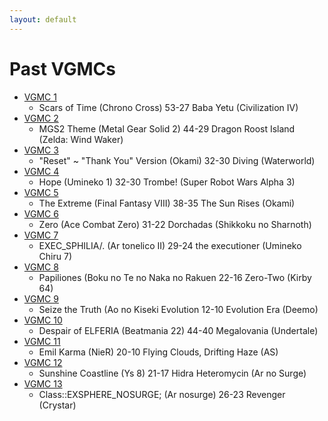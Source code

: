 ```yaml
---
layout: default
---
```


# Past VGMCs
* [VGMC 1](http://www.bracketmaker.com/tlist.cfm?tid=229929)
  * Scars of Time (Chrono Cross) 53-27 Baba Yetu (Civilization IV)
* [VGMC 2](http://www.bracketmaker.com/tlist.cfm?tid=276389)
  * MGS2 Theme (Metal Gear Solid 2) 44-29 Dragon Roost Island (Zelda: Wind Waker)
* [VGMC 3](http://www.bracketmaker.com/tlist.cfm?tid=327002)
  * "Reset" ~ "Thank You" Version (Okami) 32-30 Diving (Waterworld)
* [VGMC 4](http://www.bracketmaker.com/tlist.cfm?tid=364957)
  * Hope (Umineko 1) 32-30 Trombe! (Super Robot Wars Alpha 3)
* [VGMC 5](http://www.bracketmaker.com/tlist.cfm?tid=397610)
  * The Extreme (Final Fantasy VIII) 38-35 The Sun Rises (Okami)
* [VGMC 6](http://www.bracketmaker.com/tlist.cfm?tid=426428)
  * Zero (Ace Combat Zero) 31-22 Dorchadas (Shikkoku no Sharnoth)
* [VGMC 7](http://www.bracketmaker.com/tlist.cfm?tid=444450)
  * EXEC_SPHILIA/. (Ar tonelico II) 29-24 the executioner (Umineko Chiru 7)
* [VGMC 8](http://www.bracketmaker.com/tmenu.cfm?tid=454368)
  * Papiliones (Boku no Te no Naka no Rakuen 22-16 Zero-Two (Kirby 64)
* [VGMC 9](http://www.bracketmaker.com/tmenu.cfm?tid=459544)
  * Seize the Truth (Ao no Kiseki Evolution 12-10 Evolution Era (Deemo)
* [VGMC 10](http://www.bracketmaker.com/tmenu.cfm?tid=463073)
  * Despair of ELFERIA (Beatmania 22) 44-40 Megalovania (Undertale)
* [VGMC 11](http://www.bracketmaker.com/tlist.cfm?tid=466312)
  * Emil Karma (NieR) 20-10 Flying Clouds, Drifting Haze (AS)
* [VGMC 12](http://www.bracketmaker.com/tlist.cfm?tid=469506)
  * Sunshine Coastline (Ys 8) 21-17 Hidra Heteromycin (Ar no Surge)
* [VGMC 13](http://www.bracketmaker.com/tlist.cfm?tid=471679)
  * Class::EXSPHERE_NOSURGE; (Ar nosurge) 26-23 Revenger (Crystar)